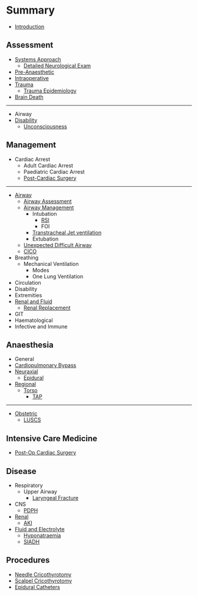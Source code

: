 # Summary

* [Introduction](README.md)

## Assessment

* [Systems Approach](/assessment/physician-approach.md)
  * [Detailed Neurological Exam](/assessment/neurological-exam.md)
* [Pre-Anaesthetic](/assessment/pre-anaesthetic.md)
* [Intraoperative](/assessment/intraoperative.md)
* [Trauma](/assessment/trauma.md)
	* [Trauma Epidemiology](/assessment/trauma-epi.md)
* [Brain Death](/assessment/braindeath.md)

---

* Airway
* [Disability](/assessment/neuro/unconscious.md#id)
	* [Unconsciousness](/assessment/neuro/unconscious.md)

## Management
* Cardiac Arrest
	* Adult Cardiac Arrest
	* Paediatric Cardiac Arrest
	* [Post-Cardiac Surgery](/management/cvs/post-cthr.md)

---

* [Airway](/management/airway/airway-assessment.md#id)
	* [Airway Assessment](/management/airway/airway-assessment.md)
	* [Airway Management](/management/airway/airway-management.md)
  		* Intubation
  			* [RSI](/management/airway/rsi.md)
  			* FOI
      	* [Transtracheal Jet ventilation](/management/airway/jet-ventilation.md)
  		* Extubation
    * [Unexpected Difficult Airway](/management/airway/difficult-airway.md)
    * [CICO](/management/airway/cico.md)
* Breathing
	* Mechanical Ventilation
    	* Modes
    	* One Lung Ventilation
* Circulation
* Disability
* Extremities
* [Renal and Fluid](/management/renal/rrt.md#id)
	* [Renal Replacement](/management/renal/rrt.md)
* GIT
* Haematological
* Infective and Immune

## Anaesthesia
* General
* [Cardiopulmonary Bypass](/anaesthesia/cthr/cpb.md)
* [Neuraxial](/anaesthesia/regional/epidural.md#id)
	* [Epidural](/anaesthesia/regional/epidural.md)
* [Regional](/anaesthesia/regional/tap.md#id)
	* [Torso](/anaesthesia/regional/tap.md#id)
		* [TAP](/anaesthesia/regional/tap.md)

---

* [Obstetric](/anaesthesia/obs/luscs.md#id)
	* [LUSCS](/anaesthesia/obs/luscs.md)


## Intensive Care Medicine
* [Post-Op Cardiac Surgery](/intensive-care/postop-cthr.md)

## Disease
* Respiratory
	* Upper Airway
		* [Laryngeal Fracture](/disease/respiratory/upper-airway/laryngeal-fracture.md)
* CNS
	* [PDPH](/disease/cns/pdph.md)
* [Renal](/disease/renal/aki.md#id)
	* [AKI](/disease/renal/aki.md)
* [Fluid and Electrolyte](/disease/fluid/hypona.md#id)
	* [Hyponatraemia](/disease/fluid/hypona.md)
	* [SIADH](/disease/fluid/siadh.md)


## Procedures
* [Needle Cricothyrotomy](procedures/needle-cricothyrotomy.md)
* [Scalpel Cricothyrotomy](procedures/scalpel-cricothyrotomy.md)
* [Epidural Catheters](procedures/epidural_insertion.md)

